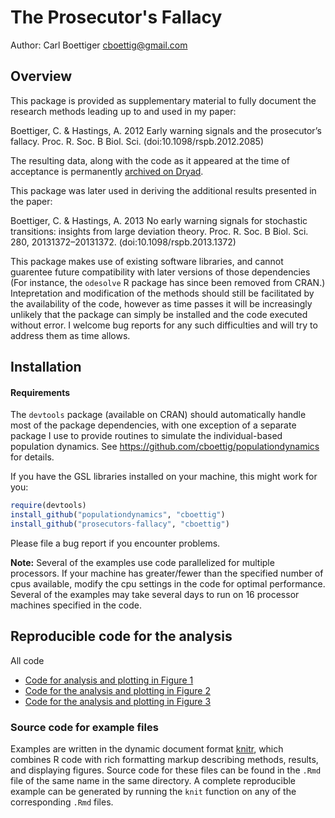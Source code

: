 The Prosecutor's Fallacy
==========================

Author: Carl Boettiger <cboettig@gmail.com>

Overview
--------

This package is provided as supplementary material to fully document
the research methods leading up to and used in my paper:

Boettiger, C. & Hastings, A. 2012 Early warning
signals and the prosecutor’s fallacy. Proc. R. Soc. B
Biol. Sci. (doi:10.1098/rspb.2012.2085)

The resulting data, along with the code as it appeared
at the time of acceptance is permanently [archived on
Dryad](http://datadryad.org/resource/doi:10.5061/dryad.2k462).

This package was later used in deriving the additional results presented
in the paper:

Boettiger, C. & Hastings, A. 2013 No early warning signals for stochastic
transitions: insights from large deviation theory. Proc. R. Soc. B
Biol. Sci. 280, 20131372–20131372. (doi:10.1098/rspb.2013.1372)


This package makes use of existing software libraries, and cannot
guarentee future compatibility with later versions of those dependencies
(For instance, the `odesolve` R package has since been removed from
CRAN.) Intepretation and modification of the methods should still be
facilitated by the availability of the code, however as time passes it
will be increasingly unlikely that the package can simply be installed
and the code executed without error. I welcome bug reports for any such
difficulties and will try to address them as time allows.


Installation
------------

#### Requirements

The `devtools` package (available on CRAN) should automatically handle most of the package dependencies, with one exception of a separate package I use to provide routines to simulate the individual-based population dynamics. See https://github.com/cboettig/populationdynamics for details.   

If you have the GSL libraries installed on your machine, this might work for you: 

```r
require(devtools)
install_github("populationdynamics", "cboettig")
install_github("prosecutors-fallacy", "cboettig")
```

Please file a bug report if you encounter problems.  

**Note:** Several of the examples use code parallelized for multiple processors.  If your machine has greater/fewer than the specified number of cpus available, modify the cpu settings in the code for optimal performance. Several of the examples may take several days to run on 16 processor machines specified in the code.   


Reproducible code for the analysis
----------------------------------

All code 

* [Code for analysis and plotting in Figure 1](https://github.com/cboettig/earlywarning/blob/prosecutor/inst/examples/bd_curves.md)
* [Code for the analysis and plotting in Figure 2](https://github.com/cboettig/earlywarning/blob/prosecutor/inst/examples/fallacy.md)
* [Code for the analysis and plotting in Figure 3](https://github.com/cboettig/earlywarning/blob/prosecutor/inst/examples/may.md)

### Source code for example files

Examples are written in the dynamic document format [knitr](http://yihui.name/knitr), which combines R code with rich formatting markup describing methods, results, and displaying figures.  Source code for these files can be found in the `.Rmd` file of the same name in the same directory.  A complete reproducible example can be generated by running the `knit` function on any of the corresponding `.Rmd` files.  
